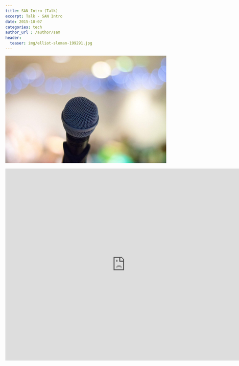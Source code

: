 ```yaml
---
title: SAN Intro (Talk)
excerpt: Talk - SAN Intro
date: 2015-10-07
categories: tech
author_url : /author/sam
header:
  teaser: img/elliot-sloman-199291.jpg
---
```


![](/img/elliot-sloman-199291.jpg)

<iframe src="https://player.vimeo.com/video/141612064" width="750" height="600" frameborder="0" align="CENTER" webkitallowfullscreen mozallowfullscreen allowfullscreen></iframe>
